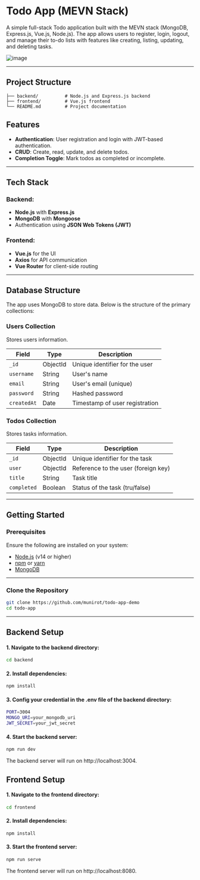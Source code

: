 # **Todo App (MEVN Stack)**

A simple full-stack Todo application built with the MEVN stack (MongoDB, Express.js, Vue.js, Node.js). The app allows users to register, login, logout, and manage their to-do lists with features like creating, listing, updating, and deleting tasks.

![image](https://github.com/user-attachments/assets/386569e6-e3c0-4f49-b38f-bd8ed9d2481b)

---

## **Project Structure**
```	
├── backend/          # Node.js and Express.js backend
├── frontend/         # Vue.js frontend
└── README.md         # Project documentation
```

## **Features**

- **Authentication**: User registration and login with JWT-based authentication.
- **CRUD**: Create, read, update, and delete todos.
- **Completion Toggle**: Mark todos as completed or incomplete.

---

## **Tech Stack**

### Backend:
- **Node.js** with **Express.js**
- **MongoDB** with **Mongoose**
- Authentication using **JSON Web Tokens (JWT)**

### Frontend:
- **Vue.js** for the UI
- **Axios** for API communication
- **Vue Router** for client-side routing

---

## **Database Structure**

The app uses MongoDB to store data. Below is the structure of the primary collections:

### **Users Collection**
Stores users information.

| Field         | Type        | Description                    |
|---------------|-------------|--------------------------------|
| `_id`         | ObjectId    | Unique identifier for the user |
| `username`    | String      | User's name               |
| `email`       | String      | User's email (unique)          |
| `password`    | String      | Hashed password                |
| `createdAt`   | Date        | Timestamp of user registration |

### **Todos Collection**
Stores tasks information.

| Field         | Type        | Description                       |
|---------------|-------------|-----------------------------------|
| `_id`         | ObjectId    | Unique identifier for the task    |
| `user`        | ObjectId    | Reference to the user (foreign key) |
| `title`       | String      | Task title                        |
| `completed`   | Boolean     | Status of the task (tru/false)    |

---

## **Getting Started**

### Prerequisites
Ensure the following are installed on your system:
- [Node.js](https://nodejs.org/) (v14 or higher)
- [npm](https://www.npmjs.com/) or [yarn](https://yarnpkg.com/)
- [MongoDB](https://www.mongodb.com/)

---

### Clone the Repository

```bash
git clone https://github.com/munirot/todo-app-demo
cd todo-app
```
---

## **Backend Setup**
#### 1. Navigate to the backend directory:
```bash
cd backend
```

#### 2. Install dependencies:
```bash
npm install
```

#### 3. Config your credential in the .env file of the backend directory:
```bash
PORT=3004
MONGO_URI=your_mongodb_uri
JWT_SECRET=your_jwt_secret
```

#### 4. Start the backend server:
```bash
npm run dev
```
The backend server will run on http://localhost:3004.


## **Frontend Setup**
#### 1. Navigate to the frontend directory:
```bash
cd frontend
```

#### 2. Install dependencies:
```bash
npm install
```

#### 3. Start the frontend server:
```bash
npm run serve
```
The frontend server will run on http://localhost:8080.


